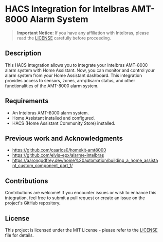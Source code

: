 # HACS Integration for Intelbras AMT-8000 Alarm System

> **Important Notice:** If you have any affiliation with Intelbras, please read the [LICENSE](LICENSE.md) carefully before proceeding.

## Description

This HACS integration allows you to integrate your Intelbras AMT-8000 alarm system with Home Assistant. Now, you can monitor and control your alarm system from your Home Assistant dashboard. This integration provides access to sensors, zones, arm/disarm status, and other functionalities of the AMT-8000 alarm system.

## Requirements

- An Intelbras AMT-8000 alarm system.
- Home Assistant installed and configured.
- HACS (Home Assistant Community Store) installed.

## Previous work and Acknowledgments
- https://github.com/caarlos0/homekit-amt8000
- https://github.com/elvis-epx/alarme-intelbras
- https://aarongodfrey.dev/home%20automation/building_a_home_assistant_custom_component_part_1/

  
## Contributions

Contributions are welcome! If you encounter issues or wish to enhance this integration, feel free to submit a pull request or create an issue on the project's GitHub repository.

## License

This project is licensed under the MIT License - please refer to the [LICENSE](LICENSE.md) file for details.
